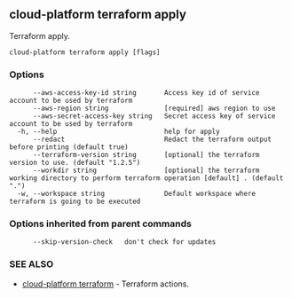## cloud-platform terraform apply

Terraform apply.

```
cloud-platform terraform apply [flags]
```

### Options

```
      --aws-access-key-id string       Access key id of service account to be used by terraform
      --aws-region string              [required] aws region to use
      --aws-secret-access-key string   Secret access key of service account to be used by terraform
  -h, --help                           help for apply
      --redact                         Redact the terraform output before printing (default true)
      --terraform-version string       [optional] the terraform version to use. (default "1.2.5")
      --workdir string                 [optional] the terraform working directory to perform terraform operation [default] . (default ".")
  -w, --workspace string               Default workspace where terraform is going to be executed
```

### Options inherited from parent commands

```
      --skip-version-check   don't check for updates
```

### SEE ALSO

* [cloud-platform terraform](cloud-platform_terraform.md)	 - Terraform actions.

